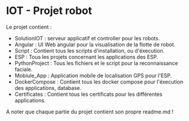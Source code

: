 # IOT - Projet robot

Le projet contient :

- SolutionIOT : serveur applicatif et controller pour les robots.
- Angular : UI Web angular pour la visualisation de la flotte de robot.
- Script : Contient tous les scripts d'installation, ou d'éxecution. 
- ESP : Tous les projets concernant les applications des ESP.
- PythonProject : Tous les fichiers et le script pour la reconnaissance faciale.
- Mobiule_App : Application mobile de localisation GPS pour l'ESP.
- DockerCompose : Contient tous les docker compose pour l'éxecution des applications, database. 
- Certificates : Contient tous les certificats pour les différentes applications. 

A noter que chaque partie du projet contient son propre readme.md ! 

